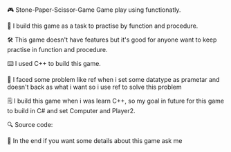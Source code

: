 🎮 Stone-Paper-Scissor-Game
Game play using functionatly.

🎯 I build this game as a task to practise by function and procedure.

🛠️ This game doesn't have features but it's good for  anyone want to keep practise in function and procedure.

⌨️ I used C++ to build this game.

🧱 I faced some problem like ref when i set some datatype as prametar and doesn't back as what i want so i use ref to solve this problem

🗒️ I build this game when i was learn C++, so my goal in future for this game to build in C# and set Computer and Player2.

🔍 Source code:


📧 In the end if you want some details about this game ask me